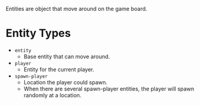 Entities are object that move around on the game board.

# Entity Types

* `entity`
  * Base entity that can move around.
* `player`
  * Entity for the current player.
* `spawn-player`
  * Location the player could spawn.
  * When there are several spawn-player entities, the player will spawn randomly at a location.